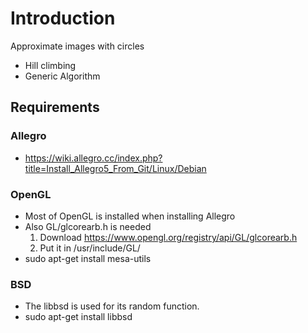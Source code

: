 Introduction
============

Approximate images with circles

* Hill climbing
* Generic Algorithm

Requirements
------------

### Allegro
* https://wiki.allegro.cc/index.php?title=Install_Allegro5_From_Git/Linux/Debian

### OpenGL
* Most of OpenGL is installed when installing Allegro
* Also GL/glcorearb.h is needed
  1. Download https://www.opengl.org/registry/api/GL/glcorearb.h
  2. Put it in /usr/include/GL/
* sudo apt-get install mesa-utils

### BSD
* The libbsd is used for its random function.
* sudo apt-get install libbsd

